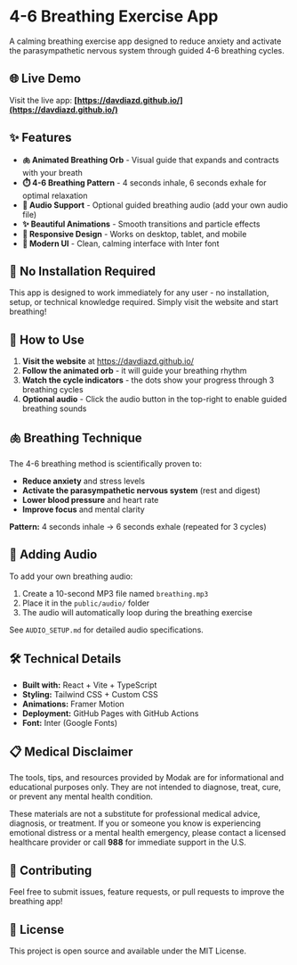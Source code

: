 # 4-6 Breathing Exercise App

A calming breathing exercise app designed to reduce anxiety and activate the parasympathetic nervous system through guided 4-6 breathing cycles.

## 🌐 Live Demo

Visit the live app: **[https://davdiazd.github.io/](https://davdiazd.github.io/)**

## ✨ Features

- **🫁 Animated Breathing Orb** - Visual guide that expands and contracts with your breath
- **⏱️ 4-6 Breathing Pattern** - 4 seconds inhale, 6 seconds exhale for optimal relaxation
- **🎵 Audio Support** - Optional guided breathing audio (add your own audio file)
- **✨ Beautiful Animations** - Smooth transitions and particle effects
- **📱 Responsive Design** - Works on desktop, tablet, and mobile
- **🎨 Modern UI** - Clean, calming interface with Inter font

## 🚀 No Installation Required

This app is designed to work immediately for any user - no installation, setup, or technical knowledge required. Simply visit the website and start breathing!

## 🎯 How to Use

1. **Visit the website** at https://davdiazd.github.io/
2. **Follow the animated orb** - it will guide your breathing rhythm
3. **Watch the cycle indicators** - the dots show your progress through 3 breathing cycles
4. **Optional audio** - Click the audio button in the top-right to enable guided breathing sounds

## 🫁 Breathing Technique

The 4-6 breathing method is scientifically proven to:
- **Reduce anxiety** and stress levels
- **Activate the parasympathetic nervous system** (rest and digest)
- **Lower blood pressure** and heart rate
- **Improve focus** and mental clarity

**Pattern:** 4 seconds inhale → 6 seconds exhale (repeated for 3 cycles)

## 🎵 Adding Audio

To add your own breathing audio:

1. Create a 10-second MP3 file named `breathing.mp3`
2. Place it in the `public/audio/` folder
3. The audio will automatically loop during the breathing exercise

See `AUDIO_SETUP.md` for detailed audio specifications.

## 🛠️ Technical Details

- **Built with:** React + Vite + TypeScript
- **Styling:** Tailwind CSS + Custom CSS
- **Animations:** Framer Motion
- **Deployment:** GitHub Pages with GitHub Actions
- **Font:** Inter (Google Fonts)

## 📋 Medical Disclaimer

The tools, tips, and resources provided by Modak are for informational and educational purposes only. They are not intended to diagnose, treat, cure, or prevent any mental health condition.

These materials are not a substitute for professional medical advice, diagnosis, or treatment. If you or someone you know is experiencing emotional distress or a mental health emergency, please contact a licensed healthcare provider or call **988** for immediate support in the U.S.

## 🌟 Contributing

Feel free to submit issues, feature requests, or pull requests to improve the breathing app!

## 📄 License

This project is open source and available under the MIT License.
